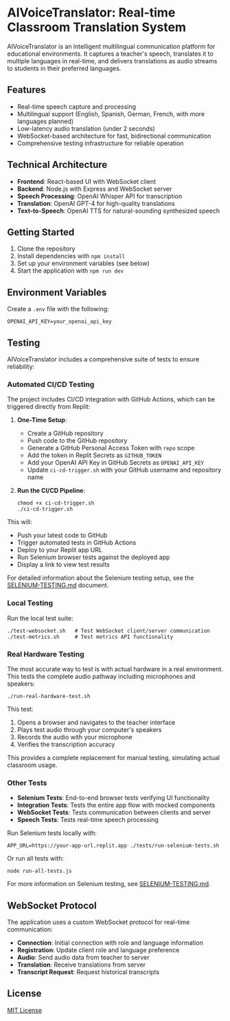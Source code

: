 # AIVoiceTranslator: Real-time Classroom Translation System

AIVoiceTranslator is an intelligent multilingual communication platform for educational environments. It captures a teacher's speech, translates it to multiple languages in real-time, and delivers translations as audio streams to students in their preferred languages.

## Features

- Real-time speech capture and processing
- Multilingual support (English, Spanish, German, French, with more languages planned)
- Low-latency audio translation (under 2 seconds)
- WebSocket-based architecture for fast, bidirectional communication
- Comprehensive testing infrastructure for reliable operation

## Technical Architecture

- **Frontend**: React-based UI with WebSocket client
- **Backend**: Node.js with Express and WebSocket server
- **Speech Processing**: OpenAI Whisper API for transcription 
- **Translation**: OpenAI GPT-4 for high-quality translations
- **Text-to-Speech**: OpenAI TTS for natural-sounding synthesized speech

## Getting Started

1. Clone the repository
2. Install dependencies with `npm install`
3. Set up your environment variables (see below)
4. Start the application with `npm run dev`

## Environment Variables

Create a `.env` file with the following:

```
OPENAI_API_KEY=your_openai_api_key
```

## Testing

AIVoiceTranslator includes a comprehensive suite of tests to ensure reliability:

### Automated CI/CD Testing

The project includes CI/CD integration with GitHub Actions, which can be triggered directly from Replit:

1. **One-Time Setup**:
   - Create a GitHub repository
   - Push code to the GitHub repository
   - Generate a GitHub Personal Access Token with `repo` scope
   - Add the token in Replit Secrets as `GITHUB_TOKEN`
   - Add your OpenAI API Key in GitHub Secrets as `OPENAI_API_KEY`
   - Update `ci-cd-trigger.sh` with your GitHub username and repository name

2. **Run the CI/CD Pipeline**:
   ```
   chmod +x ci-cd-trigger.sh
   ./ci-cd-trigger.sh
   ```

This will:
- Push your latest code to GitHub
- Trigger automated tests in GitHub Actions
- Deploy to your Replit app URL
- Run Selenium browser tests against the deployed app
- Display a link to view test results

For detailed information about the Selenium testing setup, see the [SELENIUM-TESTING.md](SELENIUM-TESTING.md) document.

### Local Testing

Run the local test suite:

```
./test-websocket.sh   # Test WebSocket client/server communication
./test-metrics.sh     # Test metrics API functionality
```

### Real Hardware Testing

The most accurate way to test is with actual hardware in a real environment. This tests the complete audio pathway including microphones and speakers:

```
./run-real-hardware-test.sh
```

This test:
1. Opens a browser and navigates to the teacher interface
2. Plays test audio through your computer's speakers 
3. Records the audio with your microphone
4. Verifies the transcription accuracy

This provides a complete replacement for manual testing, simulating actual classroom usage.

### Other Tests

- **Selenium Tests**: End-to-end browser tests verifying UI functionality
- **Integration Tests**: Tests the entire app flow with mocked components 
- **WebSocket Tests**: Tests communication between clients and server
- **Speech Tests**: Tests real-time speech processing

Run Selenium tests locally with:

```
APP_URL=https://your-app-url.replit.app ./tests/run-selenium-tests.sh
```

Or run all tests with:

```
node run-all-tests.js
```

For more information on Selenium testing, see [SELENIUM-TESTING.md](SELENIUM-TESTING.md).

## WebSocket Protocol

The application uses a custom WebSocket protocol for real-time communication:

- **Connection**: Initial connection with role and language information
- **Registration**: Update client role and language preference
- **Audio**: Send audio data from teacher to server
- **Translation**: Receive translations from server
- **Transcript Request**: Request historical transcripts

## License

[MIT License](LICENSE)